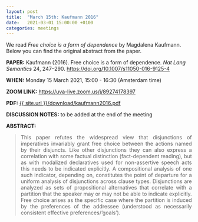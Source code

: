 ```yaml
---
layout: post
title:  "March 15th: Kaufmann 2016" 
date:   2021-03-01 15:00:00 +0100
categories: meetings
---
```

We read _Free choice is a form of dependence_  by Magdalena Kaufmann. Below you can find the original abstract from the paper. 

<b> PAPER:</b> Kaufmann (2016). Free choice is a form of dependence. *Nat Lang Semantics* 24, 247–290.
<a href="https://doi.org/10.1007/s11050-016-9125-4"  target="_blank" rel="noopener noreferrer"> https://doi.org/10.1007/s11050-016-9125-4 </a>

<b> WHEN:</b>  Monday 15 March 2021, 15:00 - 16:30 (Amsterdam time)

<b> ZOOM LINK:</b> <a href="https://uva-live.zoom.us/j/89274178397"  target="_blank" rel="noopener noreferrer">https://uva-live.zoom.us/j/89274178397 </a>

<b> PDF:</b>  <a href="{{ site.url }}/download/kaufmann2016.pdf"  target="_blank" rel="noopener noreferrer">{{ site.url }}/download/kaufmann2016.pdf</a>

<b> DISCUSSION NOTES:</b> to be added at the end of the meeting 


<b> ABSTRACT: </b>

<blockquote>
<p style="text-align: justify;">
This paper refutes the widespread view that disjunctions of imperatives
invariably grant free choice between the actions named by their disjuncts. Like other
disjunctions they can also express a correlation with some factual distinction (fact-dependent reading), but as with modalized declaratives used for non-assertive speech
acts this needs to be indicated explicitly. A compositional analysis of one such indicator, depending on, constitutes the point of departure for a uniform analysis of
disjunctions across clause types. Disjunctions are analyzed as sets of propositional
alternatives that correlate with a partition that the speaker may or may not be able
to indicate explicitly. Free choice arises as the specific case where the partition is
induced by the preferences of the addressee (understood as necessarily consistent
effective preferences/‘goals’).
</p>


</blockquote>

